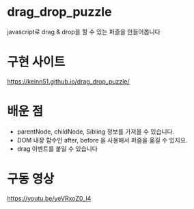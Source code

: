 # drag_drop_puzzle
javascript로 drag &amp; drop을 할 수 있는 퍼즐을 만들어봅니다

# 구현 사이트
https://keinn51.github.io/drag_drop_puzzle/

# 배운 점

- parentNode, childNode, Sibling 정보를 가져올 수 있습니다.
- DOM 내장 함수인 after, before 을 사용해서 퍼즐을 옮길 수 있지요.
- drag 이벤트를 붙일 수 있습니다

# 구동 영상

https://youtu.be/yeVRxoZ0_I4
